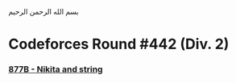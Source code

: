 بسم الله الرحمن الرحيم
<br />
# Codeforces Round #442 (Div. 2)
### [877B - Nikita and string](https://codeforces.com/problemset/problem/877/B)
